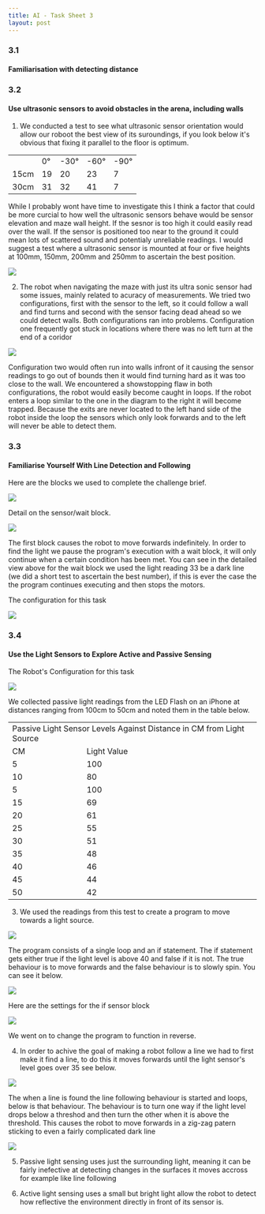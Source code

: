 ```yaml
---
title: AI - Task Sheet 3
layout: post
---
```


### 3.1
#### Familiarisation with detecting distance

### 3.2
#### Use ultrasonic sensors to avoid obstacles in the arena, including walls

1. We conducted a test to see what ultrasonic sensor orientation would allow our roboot the best view of its suroundings, if you look below it's obvious that fixing it parallel to the floor is optimum.

<table  width="300" cellpadding="4" cellspacing="0">
	<tr>
		<td></td>
		<td>0&deg;</td>
		<td>-30&deg;</td>
		<td>-60&deg;</td>
		<td>-90&deg;</td>
	</tr>
	<tr>
		<td>15cm</td>
		<td>19</td>
		<td>20</td>
		<td>23</td>
		<td>7</td>
	</tr>
	<tr>
		<td>30cm</td>
		<td>31</td>
		<td>32</td>
		<td>41</td>
		<td>7</td>
	</tr>
</table>

While I probably wont have time to investigate this I think a factor that could be more curcial to how well the ultrasonic sensors behave would be sensor elevation and maze wall height. If the sesnor is too high it could easily read over the wall. If the sensor is positioned too near to the ground it could mean lots of scattered sound and potentialy unreliable readings. I would suggest a test where a ultrasonic sensor is mounted at four or five heights at 100mm, 150mm, 200mm and 250mm to ascertain the best position.

![](/media/images/diagram-stuck.png)

2. The robot when navigating the maze with just its ultra sonic sensor had some issues, mainly related to acuracy of measurements. We tried two configurations, first with the sensor to the left, so it could follow a wall and find turns and second with the sensor facing dead ahead so we could detect walls. Both configurations ran into problems. Configuration one frequently got stuck in locations where there was no left turn at the end of a coridor


![](/media/images/diagram-loop-2.png)

Configuration two would often run into walls infront of it causing the sensor readings to go out of bounds then it would find turning hard as it was too close to the wall. We encountered a showstopping flaw in both configurations, the robot would easily become caught in loops. If the robot enters a loop similar to the one in the diagram to the right it will become trapped. Because the exits are never located to the left hand side of the robot inside the loop the sensors which only look forwards and to the left will never be able to detect them.


### 3.3
#### Familiarise Yourself With Line Detection and Following</h4>	

Here are the blocks we used to complete the challenge brief.

![](/media/images/detect-light.png)

Detail on the sensor/wait block.

![](/media/images/wait-det-mb.png)

The first block causes the robot to move forwards indefinitely. In order to find the light we pause the program's execution with a wait block, it will only continue when a certain condition has been met. You can see in the detailed view above for the wait block we used the light reading 33 be a dark line (we did a short test to ascertain the best number), if this is ever the case the the program continues executing and then stops the motors.

The configuration for this task

![](/media/images/line-finder.jpg)

### 3.4
#### Use the Light Sensors to Explore Active and Passive Sensing

The Robot's Configuration for this task

![](/media/images/robot-light-sensor.jpg)

We collected passive light readings from the LED Flash on an iPhone at distances ranging from 100cm to 50cm and noted them in the table below.

<table width="540" cellpadding="4" cellspacing="0">
	<tr>
		<td colspan="2">Passive Light Sensor Levels Against Distance in CM from Light Source</td>
	</tr>
	<tr>
		<td>CM</td>
		<td>Light Value</td>
	</tr>
	<tr>
		<td>5</td>
		<td>100</td>
	</tr>
	<tr>
		<td>10</td>
		<td>80</td>
	</tr>
	<tr>
		<td>5</td>
		<td>100</td>
	</tr>
	<tr>
		<td>15</td>
		<td>69</td>
	</tr>
	<tr>
		<td>20</td>
		<td>61</td>
	</tr>
	<tr>
		<td>25</td>
		<td>55</td>
	</tr>
	<tr>
		<td>30</td>
		<td>51</td>
	</tr>
	<tr>
		<td>35</td>
		<td>48</td>
	</tr>
	<tr>
		<td>40</td>
		<td>46</td>
	</tr>
	<tr>
		<td>45</td>
		<td>44</td>
	</tr>
	<tr>
		<td>50</td>
		<td>42</td>
	</tr>
</table>

3. We used the readings from this test to create a program to move towards a light source.

![](media/images/seek-light.png)

The program consists of a single loop and an if statement. The if statement gets either true if the light level is above 40 and false if it is not. The true behaviour is to move forwards and the false behaviour is to slowly spin. You can see it below.

![](/media/images/slow-sping.png)

Here are the settings for the if sensor block

![](/media/images/wait-light.png)

We went on to change the program to function in reverse.

4. In order to achive the goal of making a robot follow a line we had to first make it find a line, to do this it moves forwards until the light sensor's level goes over 35 see below.

![](/media/images/find-line.png)

The when a line is found the line following behaviour is started and loops, below is that behaviour. The behaviour is to turn one way if the light level drops below a threshod and then turn the other when it is above the threshold. This causes the robot to move forwards in a zig-zag patern sticking to even a fairly complicated dark line

![](/media/images/line-follow.png)

5. Passive light sensing uses just the surrounding light, meaning it can be fairly inefective at detecting changes in the surfaces it moves accross for example like line following

6. Active light sensing uses a small but bright light allow the robot to detect how reflective the environment directly in front of its sensor is.